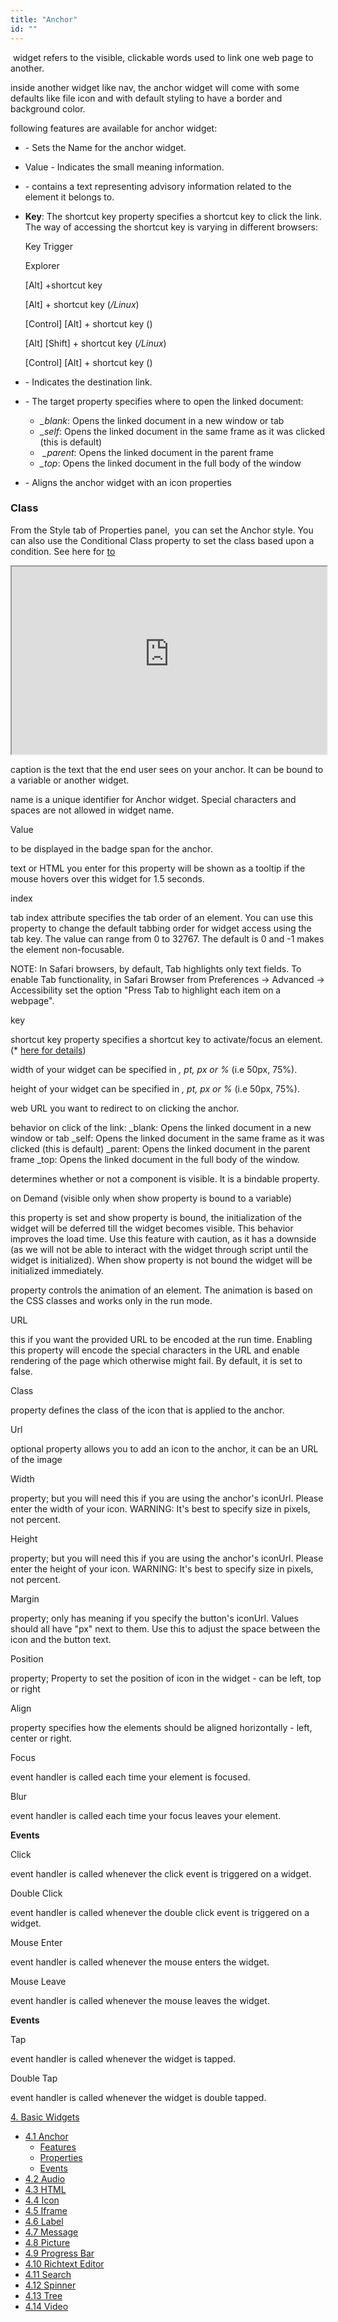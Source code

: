 ```yaml
---
title: "Anchor"
id: ""
---
```


 widget refers to the visible, clickable words used to link one web page to another.

inside another widget like nav, the anchor widget will come with some defaults like file icon and with default styling to have a border and background color.

following features are available for anchor widget:

- \- Sets the Name for the anchor widget.
- Value - Indicates the small meaning information.
- \- contains a text representing advisory information related to the element it belongs to.
- **Key**: The shortcut key property specifies a shortcut key to click the link. The way of accessing the shortcut key is varying in different browsers:
    
    Key Trigger
    
    Explorer
    
    \[Alt\] +shortcut key
    
    \[Alt\] + shortcut key (_/Linux_)
    
    \[Control\] \[Alt\] + shortcut key ()
    
    \[Alt\] \[Shift\] + shortcut key (_/Linux_)
    
    \[Control\] \[Alt\] + shortcut key ()
    
- \- Indicates the destination link.
- \- The target property specifies where to open the linked document:
    - _\_blank_: Opens the linked document in a new window or tab
    - _\_self_: Opens the linked document in the same frame as it was clicked (this is default)
    -  _\_parent_: Opens the linked document in the parent frame
    - _\_top_: Opens the linked document in the full body of the window
- \- Aligns the anchor widget with an icon properties

### Class

From the Style tab of Properties panel,  you can set the Anchor style. You can also use the Conditional Class property to set the class based upon a condition. See here for [to](/learn/how-tos/use-conditional-class-property/) 

<iframe width="100%" height="300" style="background-color: snow;" allowtransparency="true" src="https://apps.wavemakeronline.com/documentation_snippets/#/Anchors">Classes</iframe>

caption is the text that the end user sees on your anchor. It can be bound to a variable or another widget.

name is a unique identifier for Anchor widget. Special characters and spaces are not allowed in widget name.

Value

to be displayed in the badge span for the anchor.

text or HTML you enter for this property will be shown as a tooltip if the mouse hovers over this widget for 1.5 seconds.

index

tab index attribute specifies the tab order of an element. You can use this property to change the default tabbing order for widget access using the tab key. The value can range from 0 to 32767. The default is 0 and -1 makes the element non-focusable.

NOTE: In Safari browsers, by default, Tab highlights only text fields. To enable Tab functionality, in Safari Browser from Preferences -> Advanced -> Accessibility set the option "Press Tab to highlight each item on a webpage".

key

shortcut key property specifies a shortcut key to activate/focus an element. (\* [here for details](#shortcut))

width of your widget can be specified in _, pt, px or %_ (i.e 50px, 75%).

height of your widget can be specified in _, pt, px or %_ (i.e 50px, 75%).

web URL you want to redirect to on clicking the anchor.

behavior on click of the link: \_blank: Opens the linked document in a new window or tab \_self: Opens the linked document in the same frame as it was clicked (this is default) \_parent: Opens the linked document in the parent frame \_top: Opens the linked document in the full body of the window.

determines whether or not a component is visible. It is a bindable property.

on Demand (visible only when show property is bound to a variable)

this property is set and show property is bound, the initialization of the widget will be deferred till the widget becomes visible. This behavior improves the load time. Use this feature with caution, as it has a downside (as we will not be able to interact with the widget through script until the widget is initialized). When show property is not bound the widget will be initialized immediately.

property controls the animation of an element. The animation is based on the CSS classes and works only in the run mode.

URL

this if you want the provided URL to be encoded at the run time. Enabling this property will encode the special characters in the URL and enable rendering of the page which otherwise might fail. By default, it is set to false.

Class

property defines the class of the icon that is applied to the anchor.

Url

optional property allows you to add an icon to the anchor, it can be an URL of the image

Width

property; but you will need this if you are using the anchor's iconUrl. Please enter the width of your icon. WARNING: It's best to specify size in pixels, not percent.

Height

property; but you will need this if you are using the anchor's iconUrl. Please enter the height of your icon. WARNING: It's best to specify size in pixels, not percent.

Margin

property; only has meaning if you specify the button's iconUrl. Values should all have "px" next to them. Use this to adjust the space between the icon and the button text.

Position

property; Property to set the position of icon in the widget - can be left, top or right

Align

property specifies how the elements should be aligned horizontally - left, center or right.

Focus

event handler is called each time your element is focused.

Blur

event handler is called each time your focus leaves your element.

**Events**

Click

event handler is called whenever the click event is triggered on a widget.

Double Click

event handler is called whenever the double click event is triggered on a widget.

Mouse Enter

event handler is called whenever the mouse enters the widget.

Mouse Leave

event handler is called whenever the mouse leaves the widget.

**Events**

Tap

event handler is called whenever the widget is tapped.

Double Tap

event handler is called whenever the widget is double tapped.

[4\. Basic Widgets](/learn/app-development/widgets/widget-library/#basic)

- [4.1 Anchor](/learn/app-development/widgets/basic/anchor/)
    - [Features](#features)
    - [Properties](#properties)
    - [Events](#events)
- [4.2 Audio](/learn/app-development/widgets/media-widgets/)
- [4.3 HTML](/learn/app-development/widgets/basic/html/)
- [4.4 Icon](/learn/app-development/widgets/basic/icon/)
- [4.5 Iframe](/learn/app-development/widgets/basic/iframe/)
- [4.6 Label](/learn/app-development/widgets/basic/label/)
- [4.7 Message](/learn/app-development/widgets/basic/message/)
- [4.8 Picture](/learn/app-development/widgets/media-widgets/)
- [4.9 Progress Bar](/learn/app-development/widgets/basic/progress-bar/)
- [4.10 Richtext Editor](/learn/app-development/widgets/basic/richtext-editor/)
- [4.11 Search](/learn/app-development/widgets/basic/search/)
- [4.12 Spinner](/learn/app-development/widgets/basic/spinner/)
- [4.13 Tree](/learn/app-development/widgets/basic/tree/)
- [4.14 Video](/learn/app-development/widgets/media-widgets/)
